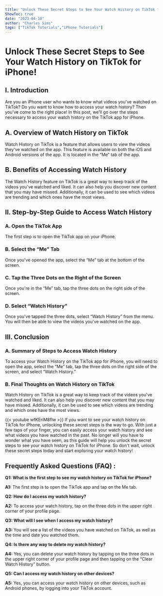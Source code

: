 ```yaml
---
title: "Unlock These Secret Steps to See Your Watch History on TikTok for iPhone!"
ShowToc: true 
date: "2023-04-10"
author: "Charles Sims" 
tags: ["TikTok Tutorials","iPhone Tutorials"]
---
```

# Unlock These Secret Steps to See Your Watch History on TikTok for iPhone!

## I. Introduction
Are you an iPhone user who wants to know what videos you've watched on TikTok? Do you want to know how to access your watch history? Then you've come to the right place! In this post, we'll go over the steps necessary to access your watch history on the TikTok app for iPhone. 

## A. Overview of Watch History on TikTok
Watch History on TikTok is a feature that allows users to view the videos they've watched on the app. This feature is available on both the iOS and Android versions of the app. It is located in the “Me” tab of the app. 

## B. Benefits of Accessing Watch History
The Watch History feature on TikTok is a great way to keep track of the videos you've watched and liked. It can also help you discover new content that you may have missed. Additionally, it can be used to see which videos are trending and which ones have the most views. 

## II. Step-by-Step Guide to Access Watch History

### A. Open the TikTok App
The first step is to open the TikTok app on your iPhone. 

### B. Select the “Me” Tab
Once you've opened the app, select the “Me” tab at the bottom of the screen. 

### C. Tap the Three Dots on the Right of the Screen
Once you're in the “Me” tab, tap the three dots on the right side of the screen. 

### D. Select “Watch History”
Once you've tapped the three dots, select “Watch History” from the menu. You will then be able to view the videos you've watched on the app. 

## III. Conclusion

### A. Summary of Steps to Access Watch History
To access your Watch History on the TikTok app for iPhone, you will need to open the app, select the “Me” tab, tap the three dots on the right side of the screen, and select “Watch History.” 

### B. Final Thoughts on Watch History on TikTok
Watch History on TikTok is a great way to keep track of the videos you've watched and liked. It can also help you discover new content that you may have missed. Additionally, it can be used to see which videos are trending and which ones have the most views.

{{< youtube wfKEriM8fIw >}} 
If you want to see your watch history on TikTok for iPhone, unlocking these secret steps is the way to go. With just a few taps of your finger, you can easily access your watch history and see what videos you have watched in the past. No longer will you have to wonder what you have seen, as this guide will help you unlock the secret steps to see your watch history on TikTok for iPhone. So don't wait, unlock these secret steps today and start exploring your watch history!

## Frequently Asked Questions (FAQ) :
**Q1: What is the first step to see my watch history on TikTok for iPhone?**

**A1:** The first step is to open the TikTok app and tap on the Me tab.

**Q2: How do I access my watch history?**

**A2:** To access your watch history, tap on the three dots in the upper right corner of your profile page.

**Q3: What will I see when I access my watch history?**

**A3:** You will see a list of the videos you have watched on TikTok, as well as the time and date you watched them.

**Q4: Is there any way to delete my watch history?**

**A4:** Yes, you can delete your watch history by tapping on the three dots in the upper right corner of your profile page and then tapping on the “Clear Watch History” button.

**Q5: Can I access my watch history on other devices?**

**A5:** Yes, you can access your watch history on other devices, such as Android phones, by logging into your TikTok account.



